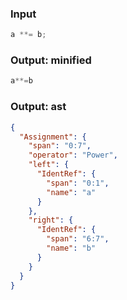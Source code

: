 ### Input
```js
a **= b;
```

### Output: minified
```js min
a**=b
```

### Output: ast
```json
{
  "Assignment": {
    "span": "0:7",
    "operator": "Power",
    "left": {
      "IdentRef": {
        "span": "0:1",
        "name": "a"
      }
    },
    "right": {
      "IdentRef": {
        "span": "6:7",
        "name": "b"
      }
    }
  }
}
```
